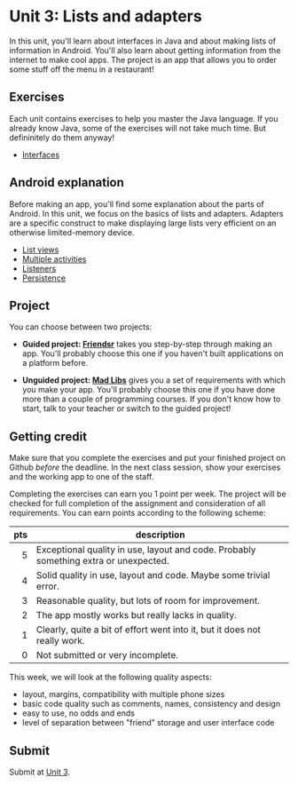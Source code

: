 # Unit 3: Lists and adapters

In this unit, you'll learn about interfaces in Java and about making lists of information in Android. You'll also learn about getting information from the internet to make cool apps. The project is an app that allows you to order some stuff off the menu in a restaurant!


## Exercises

Each unit contains exercises to help you master the Java language. If you already know Java, some of the exercises will not take much time. But defininitely do them anyway!

- [Interfaces](/java-exercises/interfaces)


## Android explanation

Before making an app, you'll find some explanation about the parts of Android. In this unit, we focus on the basics of lists and adapters. Adapters are a specific construct to make displaying large lists very efficient on an otherwise limited-memory device.

- [List views](/android-reference/lists)
- [Multiple activities](/android-reference/multiple-activities)
- [Listeners](/android-reference/listeners)
- [Persistence](/android-reference/persistence)


## Project

You can choose between two projects:

- **Guided project: [Friendsr](/guided/friendsr)** takes you step-by-step through making an app. You'll probably choose this one if you haven't built applications on a platform before.

- **Unguided project: [Mad Libs](/projects/mad-libs)** gives you a set of requirements with which you make your app. You'll probably choose this one if you have done more than a couple of programming courses. If you don't know how to start, talk to your teacher or switch to the guided project!


## Getting credit

Make sure that you complete the exercises and put your finished project on Github *before* the deadline. In the next class session, show your exercises and the working app to one of the staff.

Completing the exercises can earn you 1 point per week. The project will be checked for full completion of the assignment and consideration of all requirements. You can earn points according to the following scheme:

| pts | description                                                                          |  
| --: | ------------------------------------------------------------------------------------ |  
|   5 | Exceptional quality in use, layout and code. Probably something extra or unexpected. |  
|   4 | Solid quality in use, layout and code. Maybe some trivial error.                     |  
|   3 | Reasonable quality, but lots of room for improvement.                                |  
|   2 | The app mostly works but really lacks in quality.                                    |  
|   1 | Clearly, quite a bit of effort went into it, but it does not really work.            |  
|   0 | Not submitted or very incomplete.                                                    |  

This week, we will look at the following quality aspects:

- layout, margins, compatibility with multiple phone sizes
- basic code quality such as comments, names, consistency and design
- easy to use, no odds and ends
- level of separation between "friend" storage and user interface code


## Submit

Submit at [Unit 3](/submit/unit-3).
